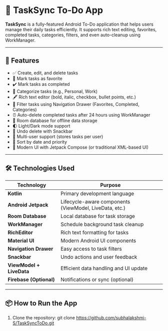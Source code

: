 # 📝 TaskSync To-Do App
 
**TaskSync** is a fully-featured Android To-Do application that helps users manage their daily tasks efficiently. It supports rich text editing, favorites, completed tasks, categories, filters, and even auto-cleanup using WorkManager.
 
---
 
## 📱 Features
 
- ✅ Create, edit, and delete tasks
- 🌟 Mark tasks as favorite
- ✔️ Mark tasks as completed
- 📂 Categorize tasks (e.g., Personal, Work)
- 🖋️ Rich text editor (bold, italic, checkbox, bullet points, etc.)
- 🔎 Filter tasks using Navigation Drawer (Favorites, Completed, Categories)
- ⏰ Auto-delete completed tasks after 24 hours using WorkManager
- 💾 Room database for offline data storage
- 🌓 Light/Dark mode support
- 🔄 Undo delete with Snackbar
- 🔐 Multi-user support (stores tasks per user)
- 📆 Sort by date and priority
- 🎨 Modern UI with Jetpack Compose (or traditional XML-based UI)
 
---
 
## 🛠️ Technologies Used
 
| Technology           | Purpose                             |
|----------------------|-------------------------------------|
| **Kotlin**           | Primary development language        |
| **Android Jetpack**  | Lifecycle-aware components (ViewModel, LiveData, etc.) |
| **Room Database**    | Local database for task storage     |
| **WorkManager**      | Schedule background task cleanup    |
| **RichEditor**       | Rich text formatting for tasks      |
| **Material UI**      | Modern Android UI components        |
| **Navigation Drawer**| Easy access to task filters         |
| **Snackbar**         | Undo actions and user feedback      |
| **ViewModel + LiveData** | Efficient data handling and UI update |
| **Firebase (Optional)** | Notifications or sync (optional) |
 
---
 
## 📦 How to Run the App
 
1. Clone the repository:
    git clone https://github.com/subhalakshmi-S/TaskSyncToDo.git



